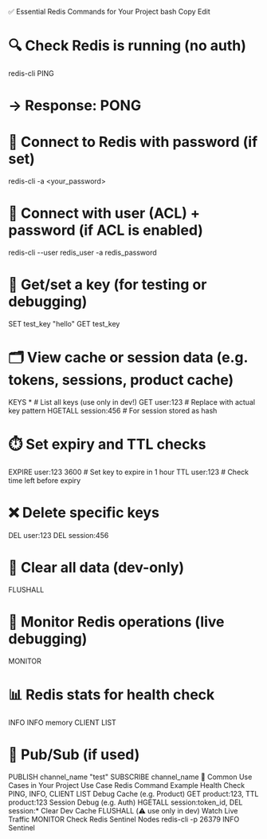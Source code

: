 ✅ Essential Redis Commands for Your Project
bash
Copy
Edit
# 🔍 Check Redis is running (no auth)
redis-cli PING
# → Response: PONG

# 🔐 Connect to Redis with password (if set)
redis-cli -a <your_password>

# 🔐 Connect with user (ACL) + password (if ACL is enabled)
redis-cli --user redis_user -a redis_password

# 🧠 Get/set a key (for testing or debugging)
SET test_key "hello"
GET test_key

# 🗂️ View cache or session data (e.g. tokens, sessions, product cache)
KEYS *              # List all keys (use only in dev!)
GET user:123        # Replace with actual key pattern
HGETALL session:456 # For session stored as hash

# ⏱️ Set expiry and TTL checks
EXPIRE user:123 3600  # Set key to expire in 1 hour
TTL user:123          # Check time left before expiry

# ❌ Delete specific keys
DEL user:123
DEL session:456

# 🧼 Clear all data (dev-only)
FLUSHALL

# 👀 Monitor Redis operations (live debugging)
MONITOR

# 📊 Redis stats for health check
INFO
INFO memory
CLIENT LIST

# 🧪 Pub/Sub (if used)
PUBLISH channel_name "test"
SUBSCRIBE channel_name
🧠 Common Use Cases in Your Project
Use Case	Redis Command Example
Health Check	PING, INFO, CLIENT LIST
Debug Cache (e.g. Product)	GET product:123, TTL product:123
Session Debug (e.g. Auth)	HGETALL session:token_id, DEL session:*
Clear Dev Cache	FLUSHALL (⚠️ use only in dev)
Watch Live Traffic	MONITOR
Check Redis Sentinel Nodes	redis-cli -p 26379 INFO Sentinel